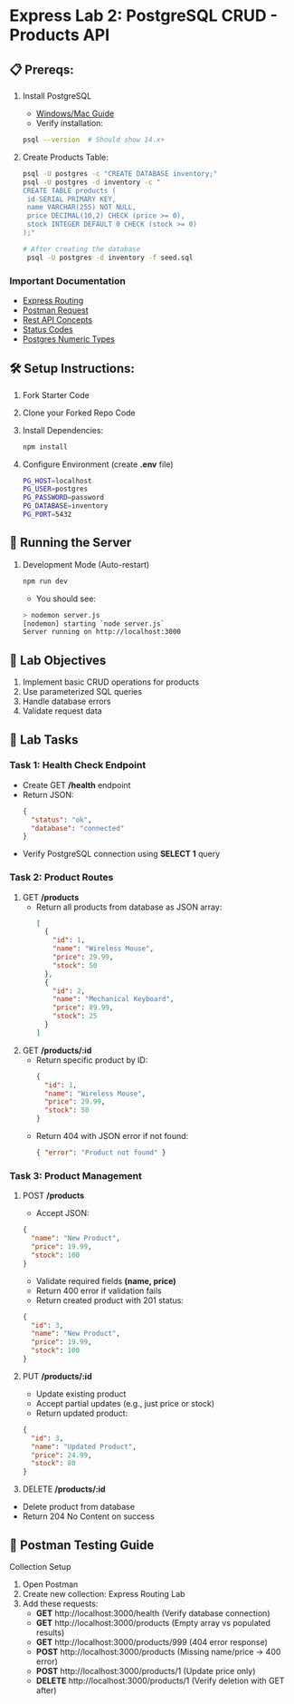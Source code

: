 # Express Lab 2: PostgreSQL CRUD - Products API

## 📋 Prereqs:

1. Install PostgreSQL

   - [Windows/Mac Guide](https://www.postgresql.org/download/)
   - Verify installation:

   ```bash
   psql --version  # Should show 14.x+
   ```

2. Create Products Table:

   ```bash
   psql -U postgres -c "CREATE DATABASE inventory;"
   psql -U postgres -d inventory -c "
   CREATE TABLE products (
    id SERIAL PRIMARY KEY,
    name VARCHAR(255) NOT NULL,
    price DECIMAL(10,2) CHECK (price >= 0),
    stock INTEGER DEFAULT 0 CHECK (stock >= 0)
   );"

   # After creating the database
    psql -U postgres -d inventory -f seed.sql
   ```

### Important Documentation

- [Express Routing](https://expressjs.com/en/guide/routing.html)
- [Postman Request](https://learning.postman.com/docs/sending-requests/create-requests/request-basics/)
- [Rest API Concepts](https://www.restapitutorial.com/introduction/httpmethods)
- [Status Codes](https://developer.mozilla.org/en-US/docs/Web/HTTP/Reference/Status)
- [Postgres Numeric Types](https://www.postgresql.org/docs/current/datatype-numeric.html)

## 🛠️ Setup Instructions:

1.  Fork Starter Code
2.  Clone your Forked Repo Code
3.  Install Dependencies:

    ```bash
    npm install
    ```

4.  Configure Environment (create **.env** file)

    ```bash
    PG_HOST=localhost
    PG_USER=postgres
    PG_PASSWORD=password
    PG_DATABASE=inventory
    PG_PORT=5432
    ```

## 🚀 Running the Server

1. Development Mode (Auto-restart)

   ```bash
   npm run dev
   ```

   - You should see:

   ```bash
   > nodemon server.js
   [nodemon] starting `node server.js`
   Server running on http://localhost:3000
   ```

## 🎯 Lab Objectives

1. Implement basic CRUD operations for products
2. Use parameterized SQL queries
3. Handle database errors
4. Validate request data

## 📝 Lab Tasks

### Task 1: Health Check Endpoint

- Create GET **/health** endpoint
- Return JSON:
  ```json
  {
    "status": "ok",
    "database": "connected"
  }
  ```
- Verify PostgreSQL connection using **SELECT 1** query

### Task 2: Product Routes

1. GET **/products**
   - Return all products from database as JSON array:
     ```json
     [
       {
         "id": 1,
         "name": "Wireless Mouse",
         "price": 29.99,
         "stock": 50
       },
       {
         "id": 2,
         "name": "Mechanical Keyboard",
         "price": 89.99,
         "stock": 25
       }
     ]
     ```
2. GET **/products/:id**
   - Return specific product by ID:
     ```json
     {
       "id": 1,
       "name": "Wireless Mouse",
       "price": 29.99,
       "stock": 50
     }
     ```
   - Return 404 with JSON error if not found:
     ```json
     { "error": "Product not found" }
     ```

### Task 3: Product Management

1. POST **/products**

   - Accept JSON:

   ```json
   {
     "name": "New Product",
     "price": 19.99,
     "stock": 100
   }
   ```

   - Validate required fields **(name, price)**
   - Return 400 error if validation fails
   - Return created product with 201 status:

   ```json
   {
     "id": 3,
     "name": "New Product",
     "price": 19.99,
     "stock": 100
   }
   ```

2. PUT **/products/:id**
   - Update existing product
   - Accept partial updates (e.g., just price or stock)
   - Return updated product:
   ```json
   {
     "id": 3,
     "name": "Updated Product",
     "price": 24.99,
     "stock": 80
   }
   ```
3. DELETE **/products/:id**

- Delete product from database
- Return 204 No Content on success

## 🧪 Postman Testing Guide

Collection Setup

1. Open Postman
2. Create new collection: Express Routing Lab
3. Add these requests:
   - **GET** http://localhost:3000/health (Verify database connection)
   - **GET** http://localhost:3000/products (Empty array vs populated results)
   - **GET** http://localhost:3000/products/999 (404 error response)
   - **POST** http://localhost:3000/products (Missing name/price → 400 error)
   - **POST** http://localhost:3000/products/1 (Update price only)
   - **DELETE** http://localhost:3000/products/1 (Verify deletion with GET after)
